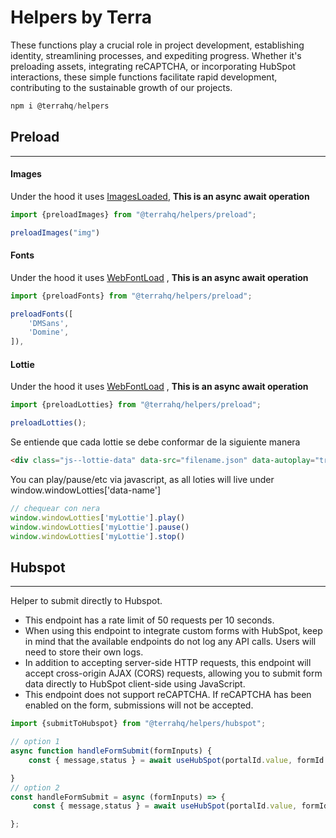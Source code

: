 # Helpers by Terra

These functions play a crucial role in project development, establishing identity, streamlining processes, and expediting progress. Whether it's preloading assets, integrating reCAPTCHA, or incorporating HubSpot interactions, these simple functions facilitate rapid development, contributing to the sustainable growth of our projects.

```javascript
npm i @terrahq/helpers
```

## Preload
---
#### Images
Under the hood it uses [ImagesLoaded](https://imagesloaded.desandro.com/), **This is an async await operation** 
```javascript
import {preloadImages} from "@terrahq/helpers/preload";
```
```javascript
preloadImages("img")
```


#### Fonts

Under the hood it uses [WebFontLoad](https://www.npmjs.com/package/webfontloader) , **This is an async await operation** 
```javascript
import {preloadFonts} from "@terrahq/helpers/preload";
```
```javascript
preloadFonts([
    'DMSans',
    'Domine',
]),
```


#### Lottie 
Under the hood it uses [WebFontLoad](https://www.npmjs.com/package/lottie-web) , **This is an async await operation** 
```javascript
import {preloadLotties} from "@terrahq/helpers/preload";
```
```javascript
preloadLotties();
```
Se entiende que cada lottie se debe conformar de la siguiente manera
```html
<div class="js--lottie-data" data-src="filename.json" data-autoplay="true" data-name="myLottie"></div>
```
You can play/pause/etc via javascript, as all loties will live under window.windowLotties['data-name']
```javascript
// chequear con nera
window.windowLotties['myLottie'].play()
window.windowLotties['myLottie'].pause()
window.windowLotties['myLottie'].stop()
```
## Hubspot
---
Helper to submit directly to Hubspot.

- This endpoint has a rate limit of 50 requests per 10 seconds.
- When using this endpoint to integrate custom forms with HubSpot, keep in mind that the available endpoints do not log any API calls. Users will need to store their own logs. 
- In addition to accepting server-side HTTP requests, this endpoint will accept cross-origin AJAX (CORS) requests, allowing you to submit form data directly to HubSpot client-side using JavaScript.
- This endpoint does not support reCAPTCHA. If reCAPTCHA has been enabled on the form, submissions will not be accepted. 
```javascript
import {submitToHubspot} from "@terrahq/helpers/hubspot";
```
```javascript
// option 1
async function handleFormSubmit(formInputs) {
    const { message,status } = await useHubSpot(portalId.value, formId.value, formInputs.concat(stepsResults.value));

}
// option 2
const handleFormSubmit = async (formInputs) => {
     const { message,status } = await useHubSpot(portalId.value, formId.value, formInputs.concat(stepsResults.value));

};
```


